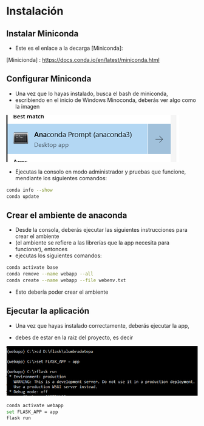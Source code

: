 # Instalación 

## Instalar Miniconda 

* Este es el enlace a la decarga [Miniconda]: 

[Minicionda] : https://docs.conda.io/en/latest/miniconda.html


## Configurar Miniconda

* Una vez que lo hayas instalado, busca el bash de miniconda, 
* escribiendo en el inicio de Windows Minoconda, deberás ver algo como la imagen

![Bash Miniconda](./app/static/images/cmd_miniconda.png "Miniconda Bash") 

* Ejecutas la consolo en modo administrador y pruebas que funcione, mendiante los siguientes comandos:

```bash
conda info --show 
conda update
```

## Crear el ambiente de anaconda 

* Desde la consola, deberás ejecutar las siguientes instrucciones para crear el ambiente
* (el ambiente se refiere a las librerías que la app necesita para funcionar), entonces
* ejecutas los siguientes comandos:
```bash
conda activate base
conda remove --name webapp --all
conda create --name webapp --file webenv.txt
```
* Esto debería poder crear el ambiente

## Ejecutar la aplicación

* Una vez que hayas instalado correctamente, deberás ejecutar la app, 

* debes de estar en la raiz del proyecto, es decir 

![App run](./app/static/images/app_run.png "App run") 

```bash
conda activate webapp 
set FLASK_APP = app
flask run 
```